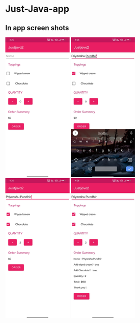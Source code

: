 # Just-Java-app
## In app screen shots
<img width="40%" src="https://github.com/PriyanshuPundhir/Just-Java-app/blob/master/Just%20java%20screen%20shots/4.jpeg" />
<img width="40%" src="https://github.com/PriyanshuPundhir/Just-Java-app/blob/master/Just%20java%20screen%20shots/3.jpeg" />
<img width="40%" src="https://github.com/PriyanshuPundhir/Just-Java-app/blob/master/Just%20java%20screen%20shots/2.jpeg" />
<img width="40%" src="https://github.com/PriyanshuPundhir/Just-Java-app/blob/master/Just%20java%20screen%20shots/1.jpeg" />
